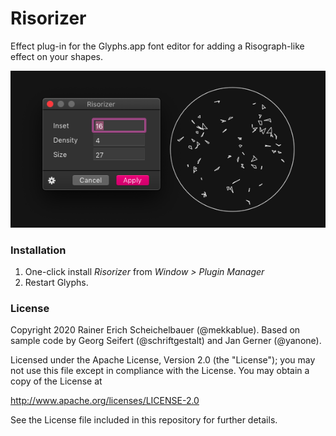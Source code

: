 # Risorizer

Effect plug-in for the Glyphs.app font editor for adding a Risograph-like effect on your shapes.

![Risorizer](Risorizer.png)

### Installation

1. One-click install *Risorizer* from *Window > Plugin Manager*
2. Restart Glyphs.

### License

Copyright 2020 Rainer Erich Scheichelbauer (@mekkablue).
Based on sample code by Georg Seifert (@schriftgestalt) and Jan Gerner (@yanone).

Licensed under the Apache License, Version 2.0 (the "License");
you may not use this file except in compliance with the License.
You may obtain a copy of the License at

http://www.apache.org/licenses/LICENSE-2.0

See the License file included in this repository for further details.
